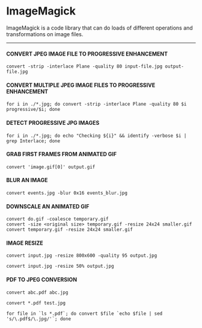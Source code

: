 # ImageMagick

ImageMagick is a code library that can do loads of different operations and 
transformations on image files.

---

#### CONVERT JPEG IMAGE FILE TO PROGRESSIVE ENHANCEMENT

`convert -strip -interlace Plane -quality 80 input-file.jpg output-file.jpg`

#### CONVERT MULTIPLE JPEG IMAGE FILES TO PROGRESSIVE ENHANCEMENT

`for i in ./*.jpg; do convert -strip -interlace Plane -quality 80 $i progressive/$i; done`

#### DETECT PROGRESSIVE JPG IMAGES

`for i in ./*.jpg; do echo "Checking ${i}" && identify -verbose $i | grep Interlace; done`

#### GRAB FIRST FRAMES FROM ANIMATED GIF

`convert 'image.gif[0]' output.gif`

#### BLUR AN IMAGE

`convert events.jpg -blur 0x16 events_blur.jpg`

#### DOWNSCALE AN ANIMATED GIF 

```
convert do.gif -coalesce temporary.gif
convert -size <original size> temporary.gif -resize 24x24 smaller.gif
convert temporary.gif -resize 24x24 smaller.gif
```

#### IMAGE RESIZE

`convert input.jpg -resize 800x600 -quality 95 output.jpg`

`convert input.jpg -resize 50% output.jpg`

#### PDF TO JPEG CONVERSION

`convert abc.pdf abc.jpg`

`convert *.pdf test.jpg`

```
for file in `ls *.pdf`; do convert $file `echo $file | sed 's/\.pdf$/\.jpg/'`; done
```

